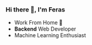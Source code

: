 ### Hi there 👋, I'm Feras

- Work From Home :house_with_garden:
- **Backend** Web Developer
- Machine Learning Enthusiast
